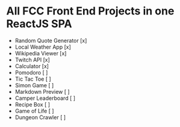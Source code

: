 # All FCC Front End Projects in one ReactJS SPA

- Random Quote Generator [x]
- Local Weather App [x]
- Wikipedia Viewer [x]
- Twitch API [x]
- Calculator [x]
- Pomodoro [ ]
- Tic Tac Toe [ ]
- Simon Game [ ]
- Markdown Preview [ ]
- Camper Leaderboard [ ]
- Recipe Box [ ]
- Game of Life [ ]
- Dungeon Crawler [ ]
